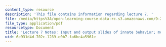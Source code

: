 ```yaml
---
content_type: resource
description: 'This file contains information regarding lecture 7. '
file: /media/https%3A/open-learning-course-data-rc.s3.amazonaws.com/9-20-animal-behavior-fall-2013/6e931d4d702c1289e0b7fa6bc4a5961e_MIT9_20F13_Lec7.pdf
file_type: application/pdf
resourcetype: Document
title: 'Lecture 7 Notes: Input and output slides of innate behavior; motivation'
uid: 6e931d4d-702c-1289-e0b7-fa6bc4a5961e
---
```

